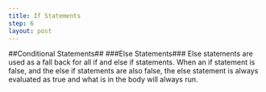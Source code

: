 ```yaml
---
title: If Statements
step: 6
layout: post
---
```


##Conditional Statements##
###Else Statements###
Else statements are used as a fall back for all if and else if statements. When an if statement is false,
and the else if statements are also false, the else statement is always evaluated as true and what is in the body will
always run.

<script src="https://gist.github.com/MrMepper/0a39c7a463f24e8ebece.js"></script>
